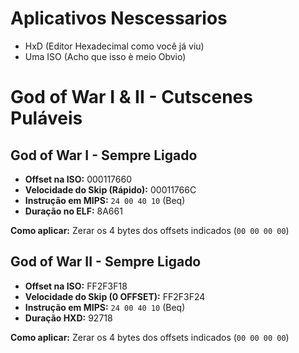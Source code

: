 # Aplicativos Nescessarios

- HxD (Editor Hexadecimal como você já viu)
- Uma ISO (Acho que isso è meio Obvio)


# God of War I & II - Cutscenes Puláveis

## God of War I - Sempre Ligado
- **Offset na ISO:** 000117660
- **Velocidade do Skip (Rápido):** 00011766C
- **Instrução em MIPS:** `24 00 40 10` (Beq)
- **Duração no ELF:** 8A661

**Como aplicar:** Zerar os 4 bytes dos offsets indicados (`00 00 00 00`)

## God of War II - Sempre Ligado
- **Offset na ISO:** FF2F3F18
- **Velocidade do Skip (0 OFFSET):** FF2F3F24
- **Instrução em MIPS:** `24 00 40 10` (Beq)
- **Duração HXD:** 92718

**Como aplicar:** Zerar os 4 bytes dos offsets indicados (`00 00 00 00`)
